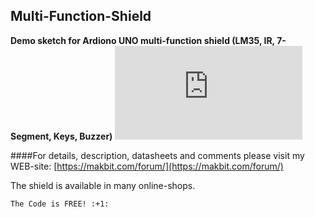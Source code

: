## Multi-Function-Shield
**Demo sketch for Ardiono UNO multi-function shield (LM35, IR, 7-Segment, Keys, Buzzer)**
![Shield image](https://makbit.com/forum/download/file.php?id=77)

####For details, description, datasheets and comments please visit my WEB-site: [https://makbit.com/forum/](https://makbit.com/forum/)

The shield is available in many online-shops.

```
The Code is FREE! :+1:
